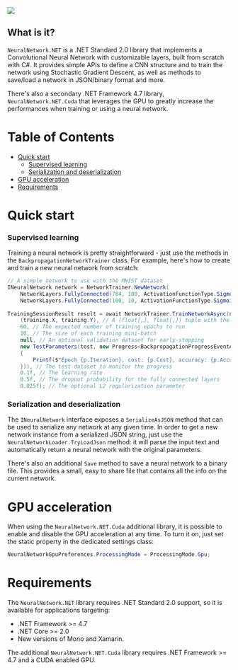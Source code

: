 ![](http://i.pi.gy/8ZDDE.png)

## What is it?
`NeuralNetwork.NET` is a .NET Standard 2.0 library that implements a Convolutional Neural Network with customizable layers, built from scratch with C#.
It provides simple APIs to define a CNN structure and to train the network using Stochastic Gradient Descent, as well as methods to save/load a network in JSON/binary format and more.

There's also a secondary .NET Framework 4.7 library, `NeuralNetwork.NET.Cuda` that leverages the GPU to greatly increase the performances when training or using a neural network.

# Table of Contents

- [Quick start](#quick-start)
  - [Supervised learning](#supervised-learning) 
  - [Serialization and deserialization](#serialization-and-deserialization)
- [GPU acceleration](#gpu-acceleration)
- [Requirements](#requirements)

# Quick start

### Supervised learning

Training a neural network is pretty straightforward - just use the methods in the `BackpropagationNetworkTrainer` class. For example, here's how to create and train a new neural network from scratch:

```C#
// A simple network to use with the MNIST dataset
INeuralNetwork network = NetworkTrainer.NewNetwork(
    NetworkLayers.FullyConnected(784, 100, ActivationFunctionType.Sigmoid),
    NetworkLayers.FullyConnected(100, 10, ActivationFunctionType.Sigmoid, CostFunctionType.CrossEntropy));
    
TrainingSessionResult result = await NetworkTrainer.TrainNetworkAsync(network, 
    (training.X, training.Y), // A (float[,], float[,]) tuple with the training samples and labels
    60, // The expected number of training epochs to run
    10, // The size of each training mini-batch
    null, // An optional validation dataset for early-stopping
    new TestParameters(test, new Progress<BackpropagationProgressEventArgs>(p =>
    {
        Printf($"Epoch {p.Iteration}, cost: {p.Cost}, accuracy: {p.Accuracy}");
    })), // The test dataset to monitor the progress
    0.1f, // The learning rate
    0.5f, // The dropout probability for the fully connected layers
    0.025f); // The optional L2 regularization parameter
```

### Serialization and deserialization

The `INeuralNetwork` interface exposes a `SerializeAsJSON` method that can be used to serialize any network at any given time.
In order to get a new network instance from a serialized JSON string, just use the `NeuralNetworkLoader.TryLoadJson` method: it will parse the input text and automatically return a neural network with the original parameters.

There's also an additional `Save` method to save a neural network to a binary file. This provides a small, easy to share file that contains all the info on the current network.

# GPU acceleration

When using the `NeuralNetwork.NET.Cuda` additional library, it is possible to enable and disable the GPU acceleration at any time. To turn it on, just set the static property in the dedicated settings class:

```C#
NeuralNetworkGpuPreferences.ProcessingMode = ProcessingMode.Gpu;
```

# Requirements

The `NeuralNetwork.NET` library requires .NET Standard 2.0 support, so it is available for applications targeting:
- .NET Framework >= 4.7
- .NET Core >= 2.0
- New versions of Mono and Xamarin.

The additional `NeuralNetwork.NET.Cuda` library requires .NET Framework >= 4.7 and a CUDA enabled GPU.
